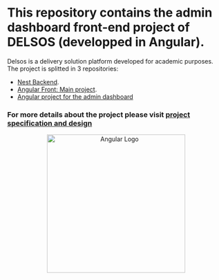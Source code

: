 # This repository contains the admin dashboard front-end project of DELSOS (developped in Angular). 
Delsos is a delivery solution platform developed for academic purposes.
The project is splitted in 3 repositories:
*  [Nest Backend](https://github.com/Hazem-Atya/DelSOS-back).
*  [Angular Front: Main project](https://github.com/Hazem-Atya/DelSOS-Angular-Main).
*  [Angular project for the admin dashboard](https://github.com/Hazem-Atya/DELSOS-Angular-Admin)
 
### For more details about the project please visit [project specification and design](https://github.com/Hazem-Atya/DelSOS-back/blob/main/conception/SRS/README.md) 

<p align="center">
  <a href="https://angular.io/" target="blank"><img src="https://upload.wikimedia.org/wikipedia/commons/thumb/c/cf/Angular_full_color_logo.svg/2048px-Angular_full_color_logo.svg.png" width="320" alt="Angular Logo" /></a>
</p>
